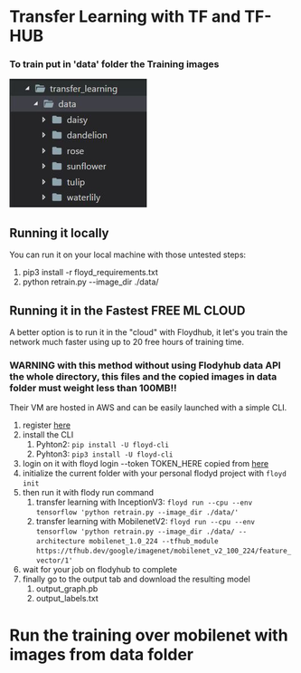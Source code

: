 # Transfer Learning with TF and TF-HUB

### To train put in 'data' folder the Training images

![folders example view](./imagesFolders.jpg)

## Running it locally

You can run it on your local machine with those untested steps:

1.  pip3 install -r floyd_requirements.txt
2.  python retrain.py --image_dir ./data/

## Running it in the Fastest FREE ML CLOUD

A better option is to run it in the "cloud" with Floydhub, it let's you train the network much faster using up to 20 free hours of training time.

### WARNING with this method without using Flodyhub data API the whole directory, this files and the copied images in data folder must weight less than 100MB!!

Their VM are hosted in AWS and can be easily launched with a simple CLI.

1.  register [here](https://www.floydhub.com/signup)
2.  install the CLI
    1.  Pyhton2: `pip install -U floyd-cli`
    2.  Pyhton3: `pip3 install -U floyd-cli`
3.  login on it with floyd login --token TOKEN_HERE copied from [here](https://www.floydhub.com/settings/security)
4.  initialize the current folder with your personal flodyd project with `floyd init`
5.  then run it with flody run command
    1.  transfer learning with InceptionV3: `floyd run --cpu --env tensorflow 'python retrain.py --image_dir ./data/'`
    2.  transfer learning with MobilenetV2: `floyd run --cpu --env tensorflow 'python retrain.py --image_dir ./data/ --architecture mobilenet_1.0_224 --tfhub_module https://tfhub.dev/google/imagenet/mobilenet_v2_100_224/feature_vector/1'`
6.  wait for your job on flodyhub to complete
7.  finally go to the output tab and download the resulting model
    1.  output_graph.pb
    2.  output_labels.txt

# Run the training over mobilenet with images from data folder
